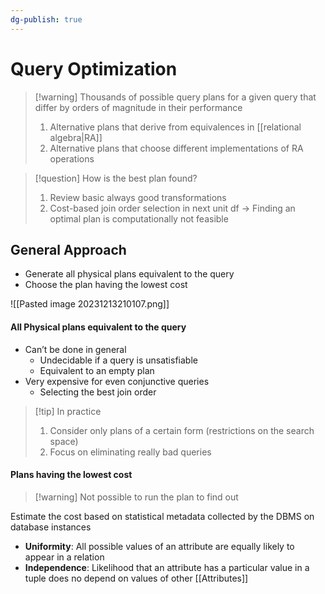 ```yaml
---
dg-publish: true
---
```

# Query Optimization

> [!warning] Thousands of possible query plans for a given query that differ by orders of magnitude in their performance
> 1. Alternative plans that derive from equivalences in [[relational algebra|RA]]
> 2. Alternative plans that choose different implementations of RA operations


> [!question] How is the best plan found?
> 1. Review basic always good transformations
> 2. Cost-based join order selection in next unit
> df
> → Finding an optimal plan is computationally not feasible

## General Approach
* Generate all physical plans equivalent to the query
* Choose the plan having the lowest cost

 ![[Pasted image 20231213210107.png]]
#### All Physical plans equivalent to the query
* Can’t be done in general
	* Undecidable if a query is unsatisfiable
	* Equivalent to an empty plan
* Very expensive for even conjunctive queries
	* Selecting the best join order


> [!tip] In practice
> 1. Consider only plans of a certain form (restrictions on the search space)
> 2. Focus on eliminating really bad queries
#### Plans having the lowest cost

> [!warning] Not possible to run the plan to find out

Estimate the cost based on statistical metadata collected by the DBMS on database instances
* **Uniformity**: All possible values of an attribute are equally likely to appear in a relation
* **Independence**: Likelihood that an attribute has a particular value in a tuple does no depend on values of other [[Attributes]]
